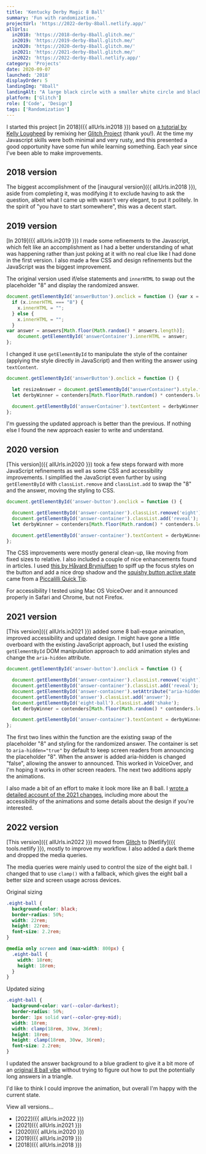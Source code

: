 ```yaml
---
title: 'Kentucky Derby Magic 8 Ball'
summary: 'Fun with randomization.'
projectUrl: 'https://2022-derby-8ball.netlify.app/'
allUrls:
  in2018: 'https://2018-derby-8ball.glitch.me/'
  in2019: 'https://2019-derby-8ball.glitch.me/'
  in2020: 'https://2020-derby-8ball.glitch.me/'
  in2021: 'https://2021-derby-8ball.glitch.me/'
  in2022: 'https://2022-derby-8ball.netlify.app/'
category: 'Projects'
date: 2020-09-07
launched: '2018'
displayOrder: 5
landingImg: "8ball"
landingAlt: "A large black circle with a smaller white circle and black 8 are centered on the landing page with a button labeled Who Will Win?."
platform: ['Glitch']
role: ['Code', 'Design']
tags: ['Randomization']
---
```

I started this project [in 2018]({{ allUrls.in2018 }}) based on [a tutorial by Kelly Lougheed](https://medium.com/@kellylougheed/javascript-magic-8-ball-with-basic-dom-manipulation-1636b83c3c26) by remixing her [Glitch Project](https://glitch.com/~8ball-starter) (thank you!). At the time my Javascript skills were both minimal and very rusty, and this presented a good opportunity have some fun while learning something. Each year since I've been able to make improvements.

## 2018 version
The biggest accomplishment of the [inaugural version]({{ allUrls.in2018 }}), aside from completing it, was modifying it to exclude having to ask the question, albeit what I came up with wasn't very elegant, to put it politely. In the spirit of "you have to start somewhere", this was a decent start.

## 2019 version
[In 2019]({{ allUrls.in2019 }}) I made some refinements to the Javascript, which felt like an accomplishment as I had a better understanding of what was happening rather than just poking at it with no real clue like I had done in the first version. I also made a few CSS and design refinements but the JavaScript was the biggest improvement.

The original version used if/else statements and <code>innerHTML</code> to swap out the placeholder "8" and display the randomized answer.

```js
document.getElementById('answerButton').onclick = function () {var x = document.getElementById("eight");
  if (x.innerHTML === "8") {
    x.innerHTML = "";
  } else {
    x.innerHTML = "";
  }
var answer = answers[Math.floor(Math.random() * answers.length)];
    document.getElementById('answerContainer').innerHTML = answer;
};
```
I changed it use <code>getElementById</code> to manipulate the style of the container (applying the style directly in JavaScript) and then writing the answer using <code>textContent</code>.

```js
document.getElementById('answerButton').onclick = function () {

  let resizeAnswer = document.getElementById("answerContainer").style.fontSize = '2rem';
  let derbyWinner = contenders[Math.floor(Math.random() * contenders.length)];

  document.getElementById('answerContainer').textContent = derbyWinner;
};
```

I'm guessing the updated approach is better than the previous. If nothing else I found the new approach easier to write and understand.

## 2020 version
[This version]({{ allUrls.in2020 }}) took a few steps forward with more JavaScript refinements as well as some CSS and accessibility improvements. I simplified the JavaScript even further by using <code>getElementById</code> with <code>classList.remove</code> and <code>classList.add</code> to swap the "8" and the answer, moving the styling to CSS.

```js
document.getElementById('answer-button').onclick = function () {

  document.getElementById('answer-container').classList.remove('eight');
  document.getElementById('answer-container').classList.add('reveal');
  let derbyWinner = contenders[Math.floor(Math.random() * contenders.length)];

  document.getElementById('answer-container').textContent = derbyWinner;
};
```

The CSS improvements were mostly general clean-up, like moving from fixed sizes to relative. I also included a couple of nice enhancements found in articles. I used [this by Håvard Brynjulfsen](https://uxdesign.cc/create-better-accessible-focus-effects-75a3de27b8ba) to spiff up the focus styles on the button and add a nice drop shadow and the [squishy button active state](https://piccalil.li/quick-tip/squishy-button) came from a [Piccalilli Quick Tip](https://piccalil.li/quick-tips/).

For accessibility I tested using Mac OS VoiceOver and it announced properly in Safari and Chrome, but not Firefox.

## 2021 version
[This version]({{ allUrls.in2021 }}) added some 8 ball-esque animation, improved accessibility and updated design. I might have gone a little overboard with the existing JavaScript approach, but I used the existing <code>getElementById</code> DOM manipulation approach to add animation styles and change the <code>aria-hidden</code> attribute.

```js
document.getElementById('answer-button').onclick = function () {

  document.getElementById('answer-container').classList.remove('eight');
  document.getElementById('answer-container').classList.add('reveal');
  document.getElementById('answer-container').setAttribute("aria-hidden", false); // remove aria-hidden attribute so the answer is read
  document.getElementById('answer').classList.add('answer');
  document.getElementById('eight-ball').classList.add('shake');
  let derbyWinner = contenders[Math.floor(Math.random() * contenders.length)];

  document.getElementById('answer-container').textContent = derbyWinner;
};
```

The first two lines within the function are the existing swap of the placeholder "8" and styling for the randomized answer. The container is set to <code>aria-hidden="true"</code> by default to keep screen readers from announcing the placeholder "8". When the answer is added aria-hidden is changed "false", allowing the answer to announced. This worked in VoiceOver, and I'm hoping it works in other screen readers. The next two additions apply the animations.

I also made a bit of an effort to make it look more like an 8 ball. I [wrote a detailed account of the 2021 changes](/notes/annual-kentucky-derby-8-ball/), including more about the accessibility of the animations and some details about the design if you're interested.

## 2022 version
[This version]({{ allUrls.in2022 }}) moved from [Glitch](https://glitch.com) to [Netlify]({{ tools.netlify }}), mostly to improve my workflow. I also added a dark theme and dropped the media queries.

The media queries were mainly used to control the size of the eight ball. I changed that to use `clamp()` with a fallback, which gives the eight ball a better size and screen usage across devices.

Original sizing
```css
.eight-ball {
  background-color: black;
  border-radius: 50%;
  width: 22rem;
  height: 22rem;
  font-size: 2.2rem;
}

@media only screen and (max-width: 800px) {
  .eight-ball {
    width: 18rem;
    height: 18rem;
  }
}
```

Updated sizing
```css
.eight-ball {
  background-color: var(--color-darkest);
  border-radius: 50%;
  border: 1px solid var(--color-grey-mid);
  width: 18rem;
  width: clamp(18rem, 30vw, 36rem);
  height: 18rem;
  height: clamp(18rem, 30vw, 36rem);
  font-size: 2.2rem;
}
```

I updated the answer background to a blue gradient to give it a bit more of an [original 8 ball vibe](https://futureofworking.com/wp-content/uploads/2016/12/20-Funny-Magic-8-Ball-Sayings.jpg) without trying to figure out how to put the potentially long answers in a triangle.

I'd like to think I could improve the animation, but overall I'm happy with the current state.


View all versions...
* [2022]({{ allUrls.in2022 }})
* [2021]({{ allUrls.in2021 }})
* [2020]({{ allUrls.in2020 }})
* [2019]({{ allUrls.in2019 }})
* [2018]({{ allUrls.in2018 }})
